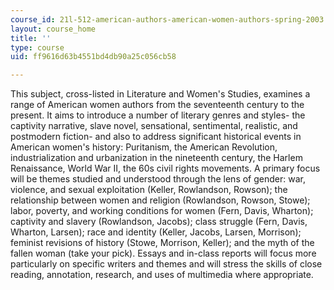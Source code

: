 ```yaml
---
course_id: 21l-512-american-authors-american-women-authors-spring-2003
layout: course_home
title: ''
type: course
uid: ff9616d63b4551bd4db90a25c056cb58

---
```

This subject, cross-listed in Literature and Women's Studies, examines a range of American women authors from the seventeenth century to the present. It aims to introduce a number of literary genres and styles- the captivity narrative, slave novel, sensational, sentimental, realistic, and postmodern fiction- and also to address significant historical events in American women's history: Puritanism, the American Revolution, industrialization and urbanization in the nineteenth century, the Harlem Renaissance, World War II, the 60s civil rights movements. A primary focus will be themes studied and understood through the lens of gender: war, violence, and sexual exploitation (Keller, Rowlandson, Rowson); the relationship between women and religion (Rowlandson, Rowson, Stowe); labor, poverty, and working conditions for women (Fern, Davis, Wharton); captivity and slavery (Rowlandson, Jacobs); class struggle (Fern, Davis, Wharton, Larsen); race and identity (Keller, Jacobs, Larsen, Morrison); feminist revisions of history (Stowe, Morrison, Keller); and the myth of the fallen woman (take your pick). Essays and in-class reports will focus more particularly on specific writers and themes and will stress the skills of close reading, annotation, research, and uses of multimedia where appropriate.
